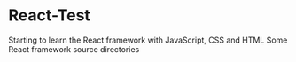 # React-Test
Starting to learn the React framework with JavaScript, CSS and HTML
Some React framework source directories
